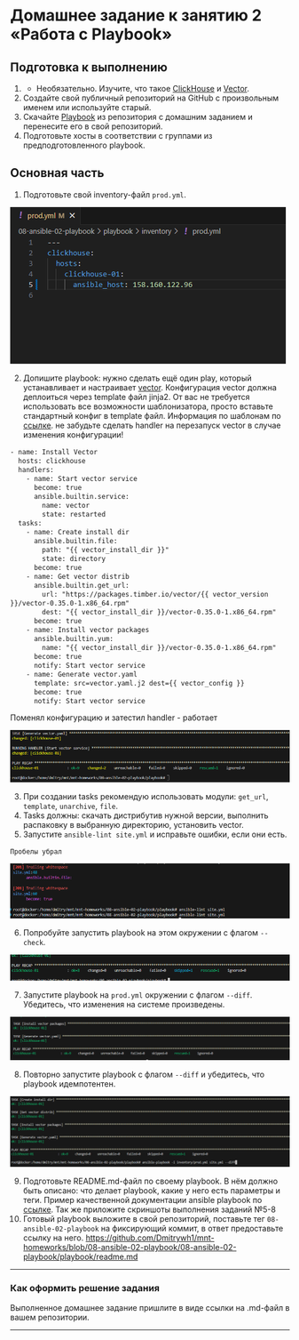 # Домашнее задание к занятию 2 «Работа с Playbook»

## Подготовка к выполнению

1. * Необязательно. Изучите, что такое [ClickHouse](https://www.youtube.com/watch?v=fjTNS2zkeBs) и [Vector](https://www.youtube.com/watch?v=CgEhyffisLY).
2. Создайте свой публичный репозиторий на GitHub с произвольным именем или используйте старый.
3. Скачайте [Playbook](./playbook/) из репозитория с домашним заданием и перенесите его в свой репозиторий.
4. Подготовьте хосты в соответствии с группами из предподготовленного playbook.

## Основная часть

1. Подготовьте свой inventory-файл `prod.yml`.

![alt text](img/image.png)

2. Допишите playbook: нужно сделать ещё один play, который устанавливает и настраивает [vector](https://vector.dev). Конфигурация vector должна деплоиться через template файл jinja2. От вас не требуется использовать все возможности шаблонизатора, просто вставьте стандартный конфиг в template файл. Информация по шаблонам по [ссылке](https://www.dmosk.ru/instruktions.php?object=ansible-nginx-install). не забудьте сделать handler на перезапуск vector в случае изменения конфигурации!

```
- name: Install Vector
  hosts: clickhouse
  handlers:
    - name: Start vector service
      become: true
      ansible.builtin.service:
        name: vector
        state: restarted
  tasks:
    - name: Create install dir
      ansible.builtin.file: 
        path: "{{ vector_install_dir }}"
        state: directory
      become: true
    - name: Get vector distrib
      ansible.builtin.get_url:
        url: "https://packages.timber.io/vector/{{ vector_version }}/vector-0.35.0-1.x86_64.rpm"
        dest: "{{ vector_install_dir }}/vector-0.35.0-1.x86_64.rpm"
      become: true
    - name: Install vector packages
      ansible.builtin.yum:
        name: "{{ vector_install_dir }}/vector-0.35.0-1.x86_64.rpm"
      become: true  
      notify: Start vector service
    - name: Generate vector.yaml
      template: src=vector.yaml.j2 dest={{ vector_config }}
      become: true
      notify: Start vector service
```
Поменял конфигурацию и затестил handler - работает

![alt text](img/image-1.png)

3. При создании tasks рекомендую использовать модули: `get_url`, `template`, `unarchive`, `file`.
4. Tasks должны: скачать дистрибутив нужной версии, выполнить распаковку в выбранную директорию, установить vector.
5. Запустите `ansible-lint site.yml` и исправьте ошибки, если они есть.

```
Пробелы убрал
```

![alt text](img/image-2.png)

6. Попробуйте запустить playbook на этом окружении с флагом `--check`.

![alt text](img/image-3.png)

7. Запустите playbook на `prod.yml` окружении с флагом `--diff`. Убедитесь, что изменения на системе произведены.

![alt text](img/image-4.png)

8. Повторно запустите playbook с флагом `--diff` и убедитесь, что playbook идемпотентен.

![alt text](img/image-5.png)

9. Подготовьте README.md-файл по своему playbook. В нём должно быть описано: что делает playbook, какие у него есть параметры и теги. Пример качественной документации ansible playbook по [ссылке](https://github.com/opensearch-project/ansible-playbook). Так же приложите скриншоты выполнения заданий №5-8
10. Готовый playbook выложите в свой репозиторий, поставьте тег `08-ansible-02-playbook` на фиксирующий коммит, в ответ предоставьте ссылку на него.
https://github.com/Dmitrywh1/mnt-homeworks/blob/08-ansible-02-playbook/08-ansible-02-playbook/playbook/readme.md
---

### Как оформить решение задания

Выполненное домашнее задание пришлите в виде ссылки на .md-файл в вашем репозитории.

---
